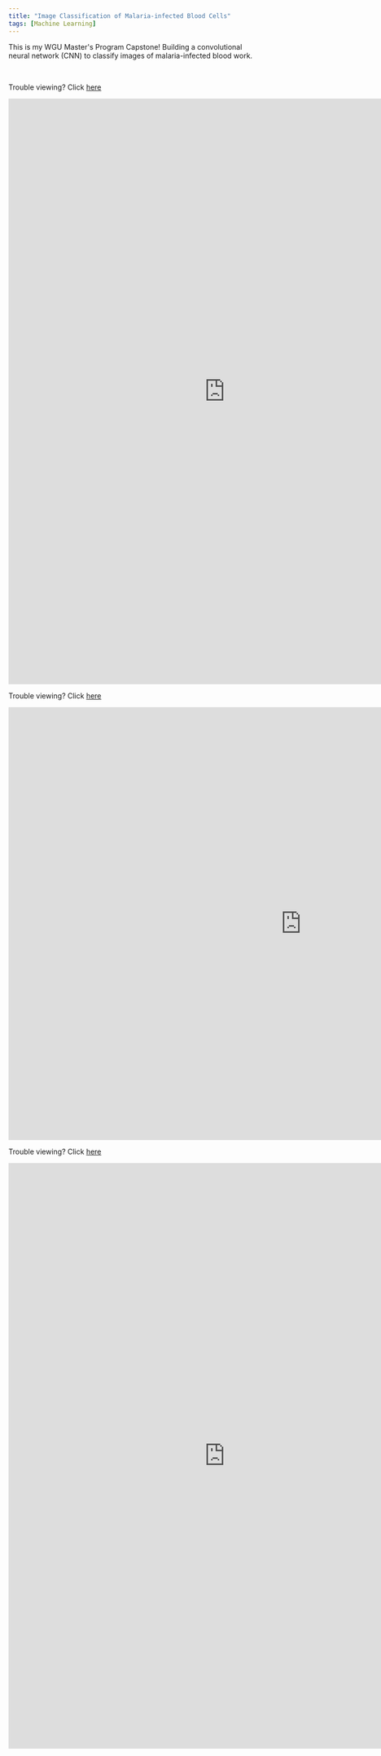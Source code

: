 ```yaml
---
title: "Image Classification of Malaria-infected Blood Cells"
tags: [Machine Learning]
---
```


This is my WGU Master's Program Capstone! Building a convolutional neural network (CNN) to classify images of malaria-infected blood work.

<br>

Trouble viewing? Click [here](https://cbhorton6819.github.io/project_files/image_classification/report.pdf)
<iframe frameborder="0" scrolling="no" width="850" height="1150" src="https://cbhorton6819.github.io/project_files/image_classification/report.pdf#zoom=100"> </iframe>

<br>

Trouble viewing? Click [here](https://cbhorton6819.github.io/project_files/image_classification/presentation.pdf)
<iframe frameborder="0" scrolling="no" width="1150" height="850" src="https://cbhorton6819.github.io/project_files/image_classification/presentation.pdf#zoom=100"> </iframe>

<br>

Trouble viewing? Click [here](https://cbhorton6819.github.io/project_files/image_classification/executive_summary.pdf)
<iframe frameborder="0" scrolling="no" width="850" height="1150" src="https://cbhorton6819.github.io/project_files/image_classification/executive_summary.pdf#zoom=100"> </iframe>

